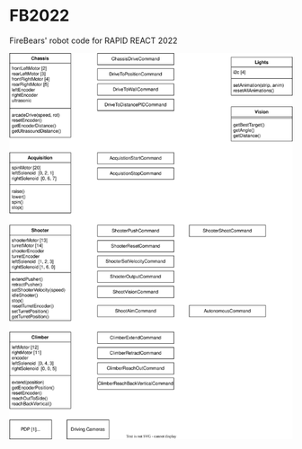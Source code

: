 # FB2022

FireBears' robot code for RAPID REACT 2022

![Software Design](./img/FB2022_design.drawio.svg)
